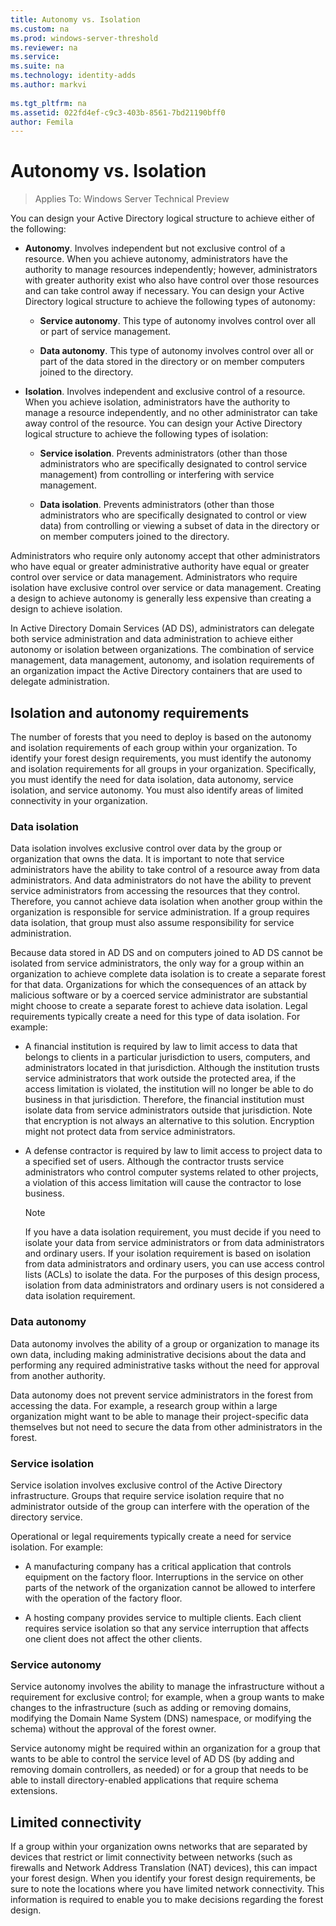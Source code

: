 ```yaml
---
title: Autonomy vs. Isolation
ms.custom: na
ms.prod: windows-server-threshold
ms.reviewer: na
ms.service: 
ms.suite: na
ms.technology: identity-adds
ms.author: markvi
  
ms.tgt_pltfrm: na
ms.assetid: 022fd4ef-c9c3-403b-8561-7bd21190bff0
author: Femila
---
```

# Autonomy vs. Isolation

>Applies To: Windows Server Technical Preview

You can design your Active Directory logical structure to achieve either of the following:  
  
-   **Autonomy**. Involves independent but not exclusive control of a resource. When you achieve autonomy, administrators have the authority to manage resources independently; however, administrators with greater authority exist who also have control over those resources and can take control away if necessary. You can design your Active Directory logical structure to achieve the following types of autonomy:  
  
    -   **Service autonomy**. This type of autonomy involves control over all or part of service management.  
  
    -   **Data autonomy**. This type of autonomy involves control over all or part of the data stored in the directory or on member computers joined to the directory.  
  
-   **Isolation**. Involves independent and exclusive control of a resource. When you achieve isolation, administrators have the authority to manage a resource independently, and no other administrator can take away control of the resource. You can design your Active Directory logical structure to achieve the following types of isolation:  
  
    -   **Service isolation**. Prevents administrators (other than those administrators who are specifically designated to control service management) from controlling or interfering with service management.  
  
    -   **Data isolation**. Prevents administrators (other than those administrators who are specifically designated to control or view data) from controlling or viewing a subset of data in the directory or on member computers joined to the directory.  
  
Administrators who require only autonomy accept that other administrators who have equal or greater administrative authority have equal or greater control over service or data management. Administrators who require isolation have exclusive control over service or data management. Creating a design to achieve autonomy is generally less expensive than creating a design to achieve isolation.  
  
In Active Directory Domain Services (AD DS), administrators can delegate both service administration and data administration to achieve either autonomy or isolation between organizations. The combination of service management, data management, autonomy, and isolation requirements of an organization impact the Active Directory containers that are used to delegate administration.  
  
## Isolation and autonomy requirements  
The number of forests that you need to deploy is based on the autonomy and isolation requirements of each group within your organization. To identify your forest design requirements, you must identify the autonomy and isolation requirements for all groups in your organization. Specifically, you must identify the need for data isolation, data autonomy, service isolation, and service autonomy. You must also identify areas of limited connectivity in your organization.  
  
### Data isolation  
Data isolation involves exclusive control over data by the group or organization that owns the data. It is important to note that service administrators have the ability to take control of a resource away from data administrators. And data administrators do not have the ability to prevent service administrators from accessing the resources that they control. Therefore, you cannot achieve data isolation when another group within the organization is responsible for service administration. If a group requires data isolation, that group must also assume responsibility for service administration.  
  
Because data stored in AD DS and on computers joined to AD DS cannot be isolated from service administrators, the only way for a group within an organization to achieve complete data isolation is to create a separate forest for that data. Organizations for which the consequences of an attack by malicious software or by a coerced service administrator are substantial might choose to create a separate forest to achieve data isolation. Legal requirements typically create a need for this type of data isolation. For example:  
  
-   A financial institution is required by law to limit access to data that belongs to clients in a particular jurisdiction to users, computers, and administrators located in that jurisdiction. Although the institution trusts service administrators that work outside the protected area, if the access limitation is violated, the institution will no longer be able to do business in that jurisdiction. Therefore, the financial institution must isolate data from service administrators outside that jurisdiction. Note that encryption is not always an alternative to this solution. Encryption might not protect data from service administrators.  
  
-   A defense contractor is required by law to limit access to project data to a specified set of users. Although the contractor trusts service administrators who control computer systems related to other projects, a violation of this access limitation will cause the contractor to lose business.  
  
    > [!NOTE]  
    > If you have a data isolation requirement, you must decide if you need to isolate your data from service administrators or from data administrators and ordinary users. If your isolation requirement is based on isolation from data administrators and ordinary users, you can use access control lists (ACLs) to isolate the data. For the purposes of this design process, isolation from data administrators and ordinary users is not considered a data isolation requirement.  
  
### Data autonomy  
Data autonomy involves the ability of a group or organization to manage its own data, including making administrative decisions about the data and performing any required administrative tasks without the need for approval from another authority.  
  
Data autonomy does not prevent service administrators in the forest from accessing the data. For example, a research group within a large organization might want to be able to manage their project-specific data themselves but not need to secure the data from other administrators in the forest.  
  
### Service isolation  
Service isolation involves exclusive control of the Active Directory infrastructure. Groups that require service isolation require that no administrator outside of the group can interfere with the operation of the directory service.  
  
Operational or legal requirements typically create a need for service isolation. For example:  
  
-   A manufacturing company has a critical application that controls equipment on the factory floor. Interruptions in the service on other parts of the network of the organization cannot be allowed to interfere with the operation of the factory floor.  
  
-   A hosting company provides service to multiple clients. Each client requires service isolation so that any service interruption that affects one client does not affect the other clients.  
  
### Service autonomy  
Service autonomy involves the ability to manage the infrastructure without a requirement for exclusive control; for example, when a group wants to make changes to the infrastructure (such as adding or removing domains, modifying the Domain Name System (DNS) namespace, or modifying the schema) without the approval of the forest owner.  
  
Service autonomy might be required within an organization for a group that wants to be able to control the service level of AD DS (by adding and removing domain controllers, as needed) or for a group that needs to be able to install directory-enabled applications that require schema extensions.  
  
## Limited connectivity  
If a group within your organization owns networks that are separated by devices that restrict or limit connectivity between networks (such as firewalls and Network Address Translation (NAT) devices), this can impact your forest design. When you identify your forest design requirements, be sure to note the locations where you have limited network connectivity. This information is required to enable you to make decisions regarding the forest design.  
  


